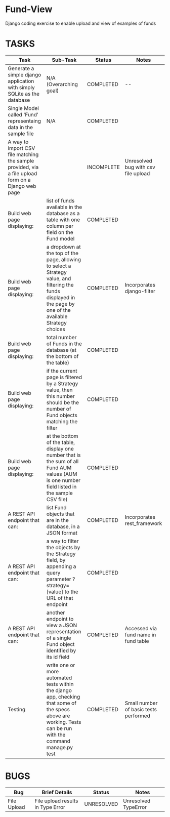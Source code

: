 # Fund-View
Django coding exercise to enable upload and view of examples of funds

# TASKS

| Task  | Sub-Task | Status | Notes |
|-------|----------|--------|-------|
| Generate a simple django application with simply SQLite as the database | N/A (Overarching goal) | COMPLETED | -- |
|Single Model called 'Fund' representaing data in the sample file | N/A | COMPLETED | |
|A way to import CSV file matching the sample provided, via a file upload form on a Django web page | | INCOMPLETE | Unresolved bug with csv file upload |
|Build web page displaying:| list of funds available in the database as a table with one column per field on the Fund model| COMPLETED | |
|Build web page displaying:| a dropdown at the top of the page, allowing to select a Strategy value, and filtering the funds displayed in the page by one of the available Strategy choices| COMPLETED | Incorporates django-filter |
|Build web page displaying:| total number of Funds in the database (at the bottom of the table)| COMPLETED ||
|Build web page displaying:| if the current page is filtered by a Strategy value, then this number should be the number of Fund objects matching the filter| COMPLETED ||
|Build web page displaying:| at the bottom of the table, display one number that is the sum of all Fund AUM values (AUM is one number field listed in the sample CSV file)| COMPLETED ||
|A REST API endpoint that can:| list Fund objects that are in the database, in a JSON format| COMPLETED | Incorporates rest_framework |
|A REST API endpoint that can:| a way to filter the objects by the Strategy field, by appending a query parameter ?strategy=[value] to the URL of that endpoint| COMPLETED |  |
|A REST API endpoint that can:| another endpoint to view a JSON representation of a single Fund object identified by its id field| COMPLETED | Accessed via fund name in fund table |
| Testing | write one or more automated tests within the django app, checking that some of the specs above are working. Tests can be run with the command manage.py test | COMPLETED | Small number of basic tests performed |


# BUGS

| Bug | Brief Details | Status | Notes |
|-----|---------------|--------|-------|
| File Upload | File upload results in Type Error | UNRESOLVED | Unresolved TypeError |


